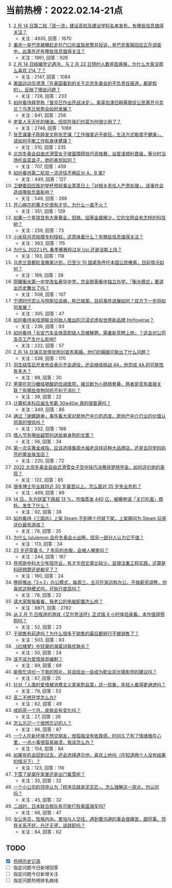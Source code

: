 # 当前热榜：2022.02.14-21点
1. [2 月 14 日第二轮「双一流」建设高校及建设学科名单发布，有哪些信息值得关注？](https://www.zhihu.com/question/516475589)
    * 关注：4935, 回答：1670
2. [重庆一星巴克被曝赶走在门口吃盒饭民警并投诉，星巴克客服回应正在调查中，此事件还有哪些信息值得关注？](https://www.zhihu.com/question/516459685)
    * 关注：1961, 回答：926
3. [2 月 14 日结婚登记遇冷，与 2 月 22 日预约人数差距悬殊，为什么大家没那么喜欢 214 了？](https://www.zhihu.com/question/516030131)
    * 关注：2147, 回答：1084
4. [美国运动员澄清「在美国看到的关于北京冬奥会的不负责任报道，都是假的」，反映了哪些问题？](https://www.zhihu.com/question/516451715)
    * 关注：728, 回答：233
5. [如何看待拜登称「普京已作出开战决定」，美英加澳日韩等敦促公民离开乌克兰？乌克兰局势会如何发展？](https://www.zhihu.com/question/516100656)
    * 关注：841, 回答：256
6. [老辈人天天吃的猪油，但现在我们炒菜为何很少用了？](https://www.zhihu.com/question/497597805)
    * 关注：2748, 回答：1069
7. [张艺谋妻子陈婷发文称张艺谋「工作强度近乎疯狂，生活方式极度不健康」，该如何平衡工作和身体健康？](https://www.zhihu.com/question/516472931)
    * 关注：510, 回答：235
8. [北京冬奥会自由式滑雪女子坡面障碍技巧资格赛，谷爱凌顺利晋级，等分时当场吃韭菜盒子，她的表现如何？](https://www.zhihu.com/question/516452774)
    * 关注：707, 回答：459
9. [如何看待第二轮双一流评估不再区分 A、B 类?](https://www.zhihu.com/question/516480474)
    * 关注：449, 回答：127
10. [卫健委回应医护举杯预祝事业蒸蒸日上「对相关责任人严肃处理」，该事件会造成哪些负面影响？](https://www.zhihu.com/question/516284393)
    * 关注：549, 回答：266
11. [开心麻花的黄才伦很有才华，为什么一直不火？](https://www.zhihu.com/question/298028111)
    * 关注：351, 回答：129
12. [如果一个星球含有大量黄金，但铁、铝等金属稀少，它的文明会有怎样的科技树？](https://www.zhihu.com/question/497548675)
    * 关注：259, 回答：73
13. [小米获月亮拍摄专利授权，这意味着什么？有哪些信息值得关注？](https://www.zhihu.com/question/515919049)
    * 关注：363, 回答：115
14. [为什么 2022 LPL 春季赛赛程过半 Uzi 还是没能上场？](https://www.zhihu.com/question/515997319)
    * 关注：193, 回答：118
15. [乌克兰首都批准撤离计划，已至少 10 国紧急呼吁本国公民撤离，目前情况如何？](https://www.zhihu.com/question/516284667)
    * 关注：169, 回答：38
16. [网曝衡水第一中学改名泰华中学，完全脱离衡中独立办学，「衡水模式」要退出历史舞台了吗？](https://www.zhihu.com/question/516131720)
    * 关注：508, 回答：107
17. [宁德时代否认与特斯拉谈崩，称已报案，目前事件进展如何？双方下一步将如何发展？](https://www.zhihu.com/question/516336629)
    * 关注：305, 回答：47
18. [如何看待米哈游联合创始人推出的沉浸式虚拟世界新品牌 HoYoverse？](https://www.zhihu.com/question/516474625)
    * 关注：236, 回答：93
19. [如何看待「长安汽车全体高职级人员被解聘，需重新竞聘上岗」？这会对公司及员工产生什么影响?](https://www.zhihu.com/question/515750458)
    * 关注：222, 回答：57
20. [2 月 14 日演员吴倩张雨剑宣布离婚，他们的婚姻可能出了什么问题？](https://www.zhihu.com/question/509380714)
    * 关注：538, 回答：170
21. [羽生结弦召开发布会表示不会退役，还会继续挑战 4A，他完成 4A 的可能性有多大？](https://www.zhihu.com/question/516539290)
    * 关注：99, 回答：30
22. [男童吃完沙糖桔喝酸奶住进医院，被诊断为小肠肠套叠，两者是否有直接关联？有哪些食物同吃不利于消化？](https://www.zhihu.com/question/516350287)
    * 关注：39, 回答：22
23. [计算机本科应届生年薪 30w40w 真的很普遍吗？](https://www.zhihu.com/question/515855895)
    * 关注：349, 回答：86
24. [通过「谢娜跳单」事件看大家对房地产中介的态度，房地产中介行业的价值认同真的很低吗？](https://www.zhihu.com/question/515601405)
    * 关注：332, 回答：198
25. [情人节有哪些超赞的送给单身狗的文案？](https://www.zhihu.com/question/64556000)
    * 关注：56, 回答：34
26. [第一次买黄金戒指，应该选择像周大福老凤祥这种大品牌店，还是去同学妈妈开的黄金珠宝店？](https://www.zhihu.com/question/514726169)
    * 关注：220, 回答：72
27. [2022 北京冬奥会自由式滑雪女子空中技巧决赛徐梦桃夺金，如何评价她的表现？](https://www.zhihu.com/question/516549459)
    * 关注：122, 回答：85
28. [很多博士毕业就将近 30 岁甚至以上，怎么面对 35 岁失业危机？](https://www.zhihu.com/question/405820577)
    * 关注：469, 回答：89
29. [14 日，东方财富下跌超 13 %，市值蒸发 440 亿，被曝申请「关灯吃面」商标，发生了什么？](https://www.zhihu.com/question/516501763)
    * 关注：92, 回答：38
30. [如何看待《三国杀》上架 Steam 不到两个月就下架，上架期间为 Steam 玩家评价最低游戏？](https://www.zhihu.com/question/515980223)
    * 关注：78, 回答：35
31. [为什么 lululemon 会在冬奥会火出圈，但另一部分人认为它不值？](https://www.zhihu.com/question/515349647)
    * 关注：113, 回答：34
32. [25 岁还穿着 6、7 年前的衣服，会被人嘲笑吗？](https://www.zhihu.com/question/514829920)
    * 关注：244, 回答：187
33. [导师是中科大少年班毕业，有才华但文章比较少，且很注重工程实践，这算是科研翘楚还是躺平了？](https://www.zhihu.com/question/513300655)
    * 关注：160, 回答：24
34. [携程推出「3＋2」办公模式，每周三、五可在家远程办公，不做薪资调整，你喜欢这种模式吗，可执行度高吗？](https://www.zhihu.com/question/516511224)
    * 关注：78, 回答：22
35. [请大家帮我看看，我老公的电脑配置怎么样？](https://www.zhihu.com/question/396293526)
    * 关注：8871, 回答：2782
36. [从 2 月 11 日报道的游戏《艾尔登法环》正式版 6 小时体验来看，本作值得预购吗？](https://www.zhihu.com/question/498980889)
    * 关注：52, 回答：23
37. [干销售有前途吗？为什么很多干销售的最后都转行不做销售了？](https://www.zhihu.com/question/25514830)
    * 关注：503, 回答：93
38. [《红楼梦》中钗黛的海棠诗孰优孰劣？](https://www.zhihu.com/question/451720379)
    * 关注：50, 回答：24
39. [该不该为爱情放弃编制？](https://www.zhihu.com/question/516499860)
    * 关注：89, 回答：69
40. [能帮忙评价一下我的照片，并且给出一些成为职业风光摄影师的建议吗？](https://www.zhihu.com/question/514669213)
    * 关注：67, 回答：25
41. [针对「人类的爱情被消费主义拿来割韭菜」这一现象，年轻人看得更通透吗？](https://www.zhihu.com/question/515802824)
    * 关注：79, 回答：53
42. [高二不想开学怎么办?](https://www.zhihu.com/question/516471238)
    * 关注：62, 回答：49
43. [戒奶茶一个月，皮肤会有变化吗？](https://www.zhihu.com/question/515334892)
    * 关注：27, 回答：26
44. [怎么忘记一个很想忘记的人？](https://www.zhihu.com/question/515462341)
    * 关注：96, 回答：87
45. [一个人在新环境不想交朋友，很孤独没有依靠感，时间久了有了情绪堆在心里，一点小事很容易崩溃，我该怎么办？](https://www.zhihu.com/question/516395346)
    * 关注：104, 回答：84
46. [如果有机会回到过去，还会选择遇见他，喜欢上他吗（在知道两个人没有结果的情况下）？](https://www.zhihu.com/question/515051365)
    * 关注：123, 回答：116
47. [下雪了是窝在家里还是出门看雪呢？](https://www.zhihu.com/question/512463979)
    * 关注：35, 回答：32
48. [一个小公司的领导认为「程序员就是泥瓦匠」，怎么理解这一观点，你认同吗？](https://www.zhihu.com/question/513661182)
    * 关注：45, 回答：32
49. [二战时，日本联合舰队有可能打败美国海军吗?](https://www.zhihu.com/question/513441484)
    * 关注：66, 回答：47
50. [女公务员，性格内向，害怕与人交往，遇到要沟通的事会很痛苦，跟同事、领导关系不好，升迁无望，该辞职吗？](https://www.zhihu.com/question/512007738)
    * 关注：84, 回答：62
## TODO
* [x] [热榜历史记录](hot_history/AllHot.md)
* [ ] 指定问题今日新增回答
* [ ] 指定问题今日新增关注
* [ ] 指定问题热榜排名曲线
